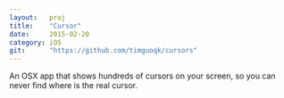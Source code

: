 ```yaml
---
layout:   proj
title:    "Cursor"
date:     2015-02-20
category: iOS
git:      "https://github.com/timguoqk/cursors"
---
```


An OSX app that shows hundreds of cursors on your screen, so you can never find where is the real cursor.